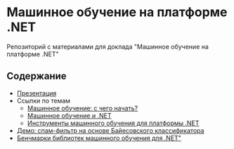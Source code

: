 # Машинное обучение на платформе .NET
Репозиторий с материалами для доклада "Машинное обучение на платформе .NET"

## Содержание

* [Презентация](https://github.com/nevoroman/ml-dotnet/tree/master/Slides)
* Ссылки по темам
  * [Машинное обучение: с чего начать?](https://github.com/nevoroman/ml-dotnet/blob/master/MLIntro/Links.md)
  * [Машинное обучение и .NET](https://github.com/nevoroman/ml-dotnet/blob/master/ML%26Dotnet/Links.md)
  * [Инструменты машинного обучения для платформы .NET](https://github.com/nevoroman/ml-dotnet/tree/master/MLTools/Links.md)
* [Демо: спам-фильтр на основе Байесовского классификатора](https://github.com/nevoroman/ml-dotnet/tree/master/ML%26Dotnet/SpamOrHam)
* [Бенчмарки библиотек машинного обучения для .NET"](https://github.com/nevoroman/ml-dotnet/tree/master/MLTools/MLLibraiesBenchmark)
